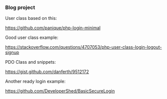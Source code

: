 ### Blog project

User class based on this:

https://github.com/panique/php-login-minimal

Good user class example:

https://stackoverflow.com/questions/4707053/php-user-class-login-logout-signup


PDO Class and snippets:

https://gist.github.com/danferth/9512172

Another ready login example:

https://github.com/DeveloperShed/BasicSecureLogin
